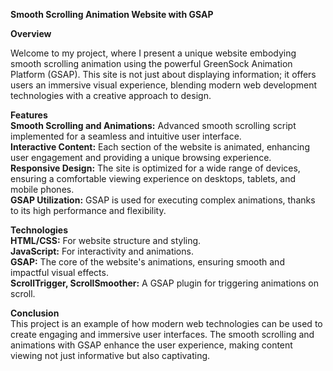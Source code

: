 <strong>Smooth Scrolling Animation Website with GSAP</strong><br>

<strong>Overview</strong><br>

Welcome to my project, where I present a unique website embodying smooth scrolling animation using the powerful GreenSock Animation Platform (GSAP). This site is not just about displaying information; it offers users an immersive visual experience, blending modern web development technologies with a creative approach to design.

<strong>Features</strong><br>
<strong>Smooth Scrolling and Animations:</strong> Advanced smooth scrolling script implemented for a seamless and intuitive user interface.<br>
<strong>Interactive Content:</strong> Each section of the website is animated, enhancing user engagement and providing a unique browsing experience.<br>
<strong>Responsive Design:</strong> The site is optimized for a wide range of devices, ensuring a comfortable viewing experience on desktops, tablets, and mobile phones.<br>
<strong>GSAP Utilization:</strong> GSAP is used for executing complex animations, thanks to its high performance and flexibility.<br>

<strong>Technologies</strong><br>
<strong>HTML/CSS:</strong> For website structure and styling.<br>
<strong>JavaScript:</strong> For interactivity and animations.<br>
<strong>GSAP:</strong> The core of the website's animations, ensuring smooth and impactful visual effects.<br>
<strong>ScrollTrigger, ScrollSmoother:</strong> A GSAP plugin for triggering animations on scroll.<br>

<strong>Conclusion</strong><br>
This project is an example of how modern web technologies can be used to create engaging and immersive user interfaces. The smooth scrolling and animations with GSAP enhance the user experience, making content viewing not just informative but also captivating.
